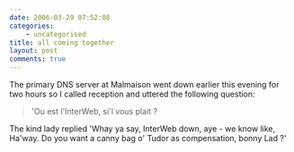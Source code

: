 ```yaml
---
date: 2006-03-29 07:52:08
categories:
    - uncategorised
title: all coming together
layout: post
comments: true
---
```

The primary DNS server at Malmaison went down earlier this evening for
two hours so I called reception and uttered the following question:

> 'Ou est l'InterWeb, si'l vous plait ?

The kind lady replied 'Whay ya say, InterWeb down, aye - we know like,
Ha'way. Do you want a canny bag o' Tudor as compensation, bonny Lad ?'
